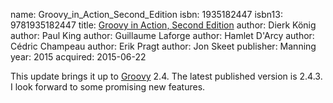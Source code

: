 name: Groovy_in_Action_Second_Edition
isbn: 1935182447
isbn13: 9781935182447
title: [Groovy in Action, Second Edition](http://amzn.com/1935182447)
author: Dierk K&ouml;nig
author: Paul King
author: Guillaume Laforge
author: Hamlet D'Arcy
author: C&eacute;dric Champeau
author: Erik Pragt
author: Jon Skeet
publisher: Manning
year: 2015
acquired: 2015-06-22

This update brings it up to [Groovy](http://www.groovy-lang.org/) 2.4.  The
latest published version is 2.4.3.  I look forward to some promising new
features.
